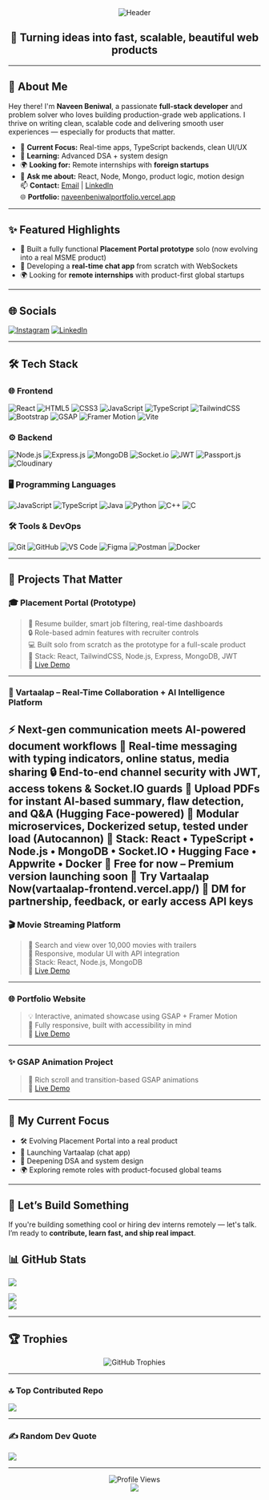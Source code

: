 <!-- Header Section -->
<div align="center">
  <img src="https://capsule-render.vercel.app/api?type=waving&color=gradient&height=200&text=Naveen%20Beniwal&fontAlign=50&fontAlignY=40&fontSize=45&desc=Full%20Stack%20Developer%20%7C%20Product%20Builder%20%7C%20Open%20to%20Remote%20Internships&descAlign=50&descAlignY=60" alt="Header" />
</div>

<h2 align="center">🚀 Turning ideas into fast, scalable, beautiful web products</h2>

---

## 👋 About Me

Hey there! I'm **Naveen Beniwal**, a passionate **full-stack developer** and problem solver who loves building production-grade web applications. I thrive on writing clean, scalable code and delivering smooth user experiences — especially for products that matter.

- 🔭 **Current Focus:** Real-time apps, TypeScript backends, clean UI/UX
- 🌱 **Learning:** Advanced DSA + system design
- 🌍 **Looking for:** Remote internships with **foreign startups**
- 💬 **Ask me about:** React, Node, Mongo, product logic, motion design  
📫 **Contact:** [Email](mailto:naveenbeniwal00001@gmail.com) | [LinkedIn](https://www.linkedin.com/in/naveen-beniwal-40b719313)  
🌐 **Portfolio:** [naveenbeniwalportfolio.vercel.app](https://naveenbeniwalportfolio.vercel.app/)

---

## ✨ Featured Highlights

- 🚀 Built a fully functional **Placement Portal prototype** solo (now evolving into a real MSME product)
- 💬 Developing a **real-time chat app** from scratch with WebSockets
- 🌍 Looking for **remote internships** with product-first global startups

---
## 🌐 Socials

[![Instagram](https://img.shields.io/badge/Instagram-%23E4405F.svg?logo=Instagram&logoColor=white)](https://instagram.com/naveen_beniwal_265)
[![LinkedIn](https://img.shields.io/badge/LinkedIn-%230077B5.svg?logo=linkedin&logoColor=white)](https://linkedin.com/in/naveen-beniwal-40b719313)

---

## 🛠️ Tech Stack

### 🌐 Frontend
![React](https://img.shields.io/badge/-React-61DAFB?style=flat&logo=react&logoColor=white)
![HTML5](https://img.shields.io/badge/-HTML5-E34F26?style=flat&logo=html5&logoColor=white)
![CSS3](https://img.shields.io/badge/-CSS3-1572B6?style=flat&logo=css3&logoColor=white)
![JavaScript](https://img.shields.io/badge/-JavaScript-F7DF1E?style=flat&logo=javascript&logoColor=white)
![TypeScript](https://img.shields.io/badge/-TypeScript-3178C6?style=flat&logo=typescript&logoColor=white)
![TailwindCSS](https://img.shields.io/badge/-TailwindCSS-38B2AC?style=flat&logo=tailwind-css&logoColor=white)
![Bootstrap](https://img.shields.io/badge/-Bootstrap-7952B3?style=flat&logo=bootstrap&logoColor=white)
![GSAP](https://img.shields.io/badge/-GSAP-88CE02?style=flat&logo=greensock&logoColor=white)
![Framer Motion](https://img.shields.io/badge/-Framer%20Motion-0055FF?style=flat&logo=framer&logoColor=white)
![Vite](https://img.shields.io/badge/-Vite-646CFF?style=flat&logo=vite&logoColor=white)

### ⚙️ Backend
![Node.js](https://img.shields.io/badge/-Node.js-339933?style=flat&logo=node.js&logoColor=white)
![Express.js](https://img.shields.io/badge/-Express.js-000000?style=flat&logo=express&logoColor=white)
![MongoDB](https://img.shields.io/badge/-MongoDB-47A248?style=flat&logo=mongodb&logoColor=white)
![Socket.io](https://img.shields.io/badge/-Socket.io-010101?style=flat&logo=socket.io&logoColor=white)
![JWT](https://img.shields.io/badge/-JWT-black?style=flat&logo=json-web-tokens&logoColor=white)
![Passport.js](https://img.shields.io/badge/-Passport.js-34E27A?style=flat&logo=passport&logoColor=white)
![Cloudinary](https://img.shields.io/badge/-Cloudinary-3448C5?style=flat&logo=cloudinary&logoColor=white)


### 🖥️ Programming Languages
![JavaScript](https://img.shields.io/badge/-JavaScript-F7DF1E?style=flat&logo=javascript&logoColor=white)
![TypeScript](https://img.shields.io/badge/-TypeScript-3178C6?style=flat&logo=typescript&logoColor=white)
![Java](https://img.shields.io/badge/-Java-007396?style=flat&logo=java&logoColor=white)
![Python](https://img.shields.io/badge/-Python-3776AB?style=flat&logo=python&logoColor=white)
![C++](https://img.shields.io/badge/-C++-00599C?style=flat&logo=c%2B%2B&logoColor=white)
![C](https://img.shields.io/badge/-C-A8B9CC?style=flat&logo=c&logoColor=white)

### 🛠️ Tools & DevOps
![Git](https://img.shields.io/badge/-Git-F05032?style=flat&logo=git&logoColor=white)
![GitHub](https://img.shields.io/badge/-GitHub-181717?style=flat&logo=github&logoColor=white)
![VS Code](https://img.shields.io/badge/-VS%20Code-007ACC?style=flat&logo=visual-studio-code&logoColor=white)
![Figma](https://img.shields.io/badge/-Figma-F24E1E?style=flat&logo=figma&logoColor=white)
![Postman](https://img.shields.io/badge/-Postman-FF6C37?style=flat&logo=postman&logoColor=white)
![Docker](https://img.shields.io/badge/-Docker-2496ED?style=flat&logo=docker&logoColor=white)

---

## 🚀 Projects That Matter

### 🎓 Placement Portal (Prototype)
> 🧾 Resume builder, smart job filtering, real-time dashboards  
> 🔒 Role-based admin features with recruiter controls  
> 💻 Built solo from scratch as the prototype for a full-scale product  
📌 Stack: React, TailwindCSS, Node.js, Express, MongoDB, JWT  
🔗 [Live Demo](https://tnp-nitkkr.vercel.app/)

---

### 💬 Vartaalap – Real-Time Collaboration + AI Intelligence Platform
⚡ Next-gen communication meets AI-powered document workflows
💬 Real-time messaging with typing indicators, online status, media sharing
🔒 End-to-end channel security with JWT, access tokens & Socket.IO guards
🧠 Upload PDFs for instant AI-based summary, flaw detection, and Q&A (Hugging Face-powered)
🧰 Modular microservices, Dockerized setup, tested under load (Autocannon)
📌 Stack: React • TypeScript • Node.js • MongoDB • Socket.IO • Hugging Face • Appwrite • Docker
🚨 Free for now – Premium version launching soon
🔗 Try Vartaalap Now(vartaalap-frontend.vercel.app/)
📩 DM for partnership, feedback, or early access API keys
---

### 🎬 Movie Streaming Platform
> 🎥 Search and view over 10,000 movies with trailers  
> 📱 Responsive, modular UI with API integration  
📌 Stack: React, Node.js, MongoDB  
🔗 [Live Demo](https://upgraded-mern-stack-video-platform.onrender.com)

---

### 🌐 Portfolio Website
> 💡 Interactive, animated showcase using GSAP + Framer Motion  
> 📱 Fully responsive, built with accessibility in mind  
🔗 [Live Demo](https://naveenbeniwalportfolio.vercel.app)

---

### ✨ GSAP Animation Project
> 🎨 Rich scroll and transition-based GSAP animations  
🔗 [Live Demo](https://naveen-beniwal.github.io/my_project_1/)

---
## 🧭 My Current Focus

- 🛠️ Evolving Placement Portal into a real product
- 💬 Launching Vartaalap (chat app)
- 🧠 Deepening DSA and system design
- 🌍 Exploring remote roles with product-focused global teams

---
## 🤝 Let’s Build Something

If you're building something cool or hiring dev interns remotely — let's talk.  
I’m ready to **contribute, learn fast, and ship real impact**.


## 📊 GitHub Stats

![](https://github-readme-stats-fawn-eight-31.vercel.app/api?username=Naveen-Beniwal&count_private=true&include_all_commits=true&theme=aura&hide_border=false)

![](https://github-readme-streak-stats.herokuapp.com/?user=Naveen-Beniwal&theme=aura&hide_border=false)<br/>
![](https://github-readme-stats.vercel.app/api/top-langs/?username=Naveen-Beniwal&theme=aura&hide_border=false&layout=compact)

---


## 🏆 Trophies

<div align="center">
  <img src="https://github-profile-trophy.vercel.app/?username=Naveen-Beniwal&theme=juicyfresh&no-frame=true&no-bg=true&column=7&margin-w=15&margin-h=15" alt="GitHub Trophies" />
</div>

---

### 🔝 Top Contributed Repo
![](https://github-contributor-stats.vercel.app/api?username=Naveen-Beniwal&limit=5&theme=algolia&combine_all_yearly_contributions=true)

---

### ✍️ Random Dev Quote
![](https://quotes-github-readme.vercel.app/api?type=horizontal&theme=tokyonight)

---

<div align="center">
  <img src="https://komarev.com/ghpvc/?username=Naveen-Beniwal&label=Profile%20Views&color=brightgreen&style=flat-square" alt="Profile Views" />
</div>

<div align="center">
  <img src="https://capsule-render.vercel.app/api?type=waving&color=gradient&height=150&section=footer" />
</div>
